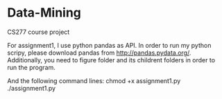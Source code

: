 Data-Mining
===========

CS277 course project

For assignment1, I use python pandas as API. In order to run my python scripy, please download pandas from http://pandas.pydata.org/.
Additionally, you need to figure folder and its childrent folders in order to run the program.

And the following command lines:
chmod +x assignment1.py
./assignment1.py
